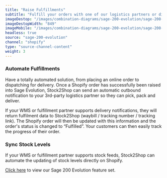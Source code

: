 ```yaml
---
title: "Raise Fulfillments"
subtitle: "Fulfill your orders with one of our logistics partners or directly in your WMS (Warehouse Management System)."
imageDestop: "/images/combination-diagrams/sage-200-evolution/sage-200-evolution-shopify-fulfillment.svg"
imageDestopWidth: "849"
imageMobile: "/images/combination-diagrams/sage-200-evolution/sage-200-evolution-shopify-fulfillment.svg"
headless: true
source: "sage-200-evolution"
channel: "shopify"
type: "source-channel-content"
weight: 3
---
```


### Automate Fulfillments
Have a totally automated solution, from placing an online order to dispatching for delivery. Once a Shopify order has successfully been raised into Sage Evolution, Stock2Shop can send an automatic outbound notification to your 3rd-party logistics partner so they can pick, pack and deliver.

If your WMS or fulfillment partner supports delivery notifications, they will return fulfilment data to Stock2Shop (waybill / tracking number / tracking link). The Shopify order will then be updated with this information and the order's status is changed to “Fulfilled”. Your customers can then easily track the progress of their order.

### Sync Stock Levels
If your WMS or fulfillment partner supports stock feeds, Stock2Shop can automate the updating of stock levels directly on Shopify.


[Click here](/help/features/sage-200-evolution/ "Sage 200 Evolution Features") to view our Sage 200 Evolution feature set.